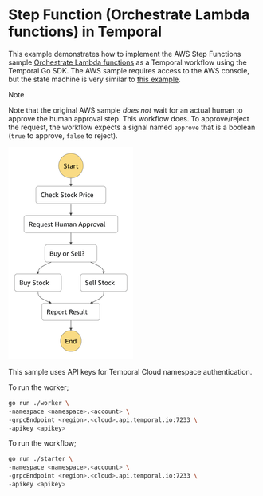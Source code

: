 # Step Function (Orchestrate Lambda functions) in Temporal

This example demonstrates how to implement the AWS Step Functions sample [Orchestrate Lambda functions](https://docs.aws.amazon.com/step-functions/latest/dg/sample-lambda-orchestration.html) as a Temporal workflow using the Temporal Go SDK. The AWS sample requires access to the AWS console, but the state machine is very similar to [this example](https://github.com/aws-samples/example-step-functions-integration-api-gateway/).

> [!NOTE]
> Note that the original AWS sample *does not* wait for an actual human to approve the human approval step. This workflow does. To approve/reject the request, the workflow expects a signal named `approve` that is a boolean (`true` to approve, `false` to reject).

![Step Function diagram](resources/stepfunction.png)

This sample uses API keys for Temporal Cloud namespace authentication.

To run the worker;
```sh
go run ./worker \
-namespace <namespace>.<account> \
-grpcEndpoint <region>.<cloud>.api.temporal.io:7233 \
-apikey <apikey>
```

To run the workflow;
```sh
go run ./starter \
-namespace <namespace>.<account> \
-grpcEndpoint <region>.<cloud>.api.temporal.io:7233 \
-apikey <apikey>
```